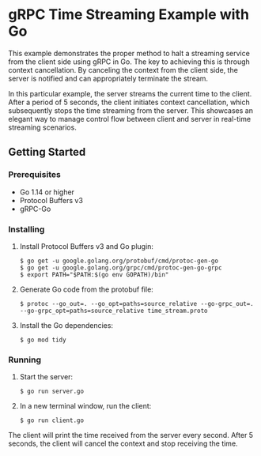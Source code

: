 # gRPC Time Streaming Example with Go

This example demonstrates the proper method to halt a streaming service from the client side using gRPC in Go. The key to achieving this is through context cancellation. By canceling the context from the client side, the server is notified and can appropriately terminate the stream.

In this particular example, the server streams the current time to the client. After a period of 5 seconds, the client initiates context cancellation, which subsequently stops the time streaming from the server. This showcases an elegant way to manage control flow between client and server in real-time streaming scenarios.

## Getting Started

### Prerequisites

- Go 1.14 or higher
- Protocol Buffers v3
- gRPC-Go

### Installing

1. Install Protocol Buffers v3 and Go plugin:

    ```shell
    $ go get -u google.golang.org/protobuf/cmd/protoc-gen-go
    $ go get -u google.golang.org/grpc/cmd/protoc-gen-go-grpc
    $ export PATH="$PATH:$(go env GOPATH)/bin"
    ```

2. Generate Go code from the protobuf file:

    ```shell
    $ protoc --go_out=. --go_opt=paths=source_relative --go-grpc_out=. --go-grpc_opt=paths=source_relative time_stream.proto
    ```

3. Install the Go dependencies:

    ```shell
    $ go mod tidy
    ```

### Running

1. Start the server:

    ```shell
    $ go run server.go
    ```

2. In a new terminal window, run the client:

    ```shell
    $ go run client.go
    ```

The client will print the time received from the server every second. After 5 seconds, the client will cancel the context and stop receiving the time.
